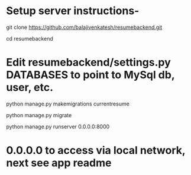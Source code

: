 # Setup server instructions-

git clone https://github.com/balajivenkatesh/resumebackend.git

cd resumebackend

# Edit resumebackend/settings.py DATABASES to point to MySql db, user, etc.

python manage.py makemigrations currentresume

python manage.py migrate

python manage.py runserver 0.0.0.0:8000

# 0.0.0.0 to access via local network, next see app readme
